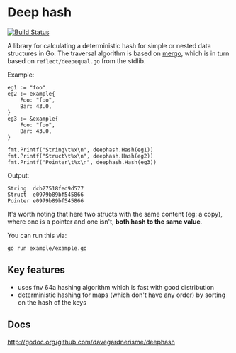 # Deep hash

[![Build Status](https://travis-ci.org/davegardnerisme/deephash.svg?branch=master)](https://travis-ci.org/davegardnerisme/deephash)

A library for calculating a deterministic hash for simple or nested data structures
in Go. The traversal algorithm is based on [mergo](https://github.com/imdario/mergo),
which is in turn based on `reflect/deepequal.go` from the stdlib.

Example:

```
eg1 := "foo"
eg2 := example{
	Foo: "foo",
	Bar: 43.0,
}
eg3 := &example{
	Foo: "foo",
	Bar: 43.0,
}

fmt.Printf("String\t%x\n", deephash.Hash(eg1))
fmt.Printf("Struct\t%x\n", deephash.Hash(eg2))
fmt.Printf("Pointer\t%x\n", deephash.Hash(eg3))
```

Output:

```
String	dcb27518fed9d577
Struct	e0979b89bf545866
Pointer	e0979b89bf545866
```

It's worth noting that here two structs with the same content (eg: a copy),
where one is a pointer and one isn't, **both hash to the same value**.

You can run this via:

```
go run example/example.go
```

## Key features

 - uses fnv 64a hashing algorithm which is fast with good distribution
 - deterministic hashing for maps (which don't have any order) by sorting on
   the hash of the keys

## Docs

http://godoc.org/github.com/davegardnerisme/deephash

